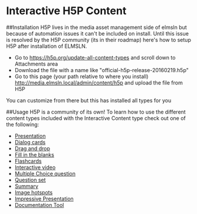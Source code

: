 Interactive H5P Content
=======================

##Installation
H5P lives in the media asset management side of elmsln but because of automation issues it can't be included on install. Until this issue is resolved by the H5P community (its in their roadmap) here's how to setup H5P after installation of ELMSLN.

- Go to https://h5p.org/update-all-content-types and scroll down to Attachments area
- Download the file with a name like "official-h5p-release-20160219.h5p"
- Go to this page (your path relative to where you install) http://media.elmsln.local/admin/content/h5p and upload the file from H5P

You can customize from there but this has installed all types for you

##Usage
H5P is a community of its own! To learn how to use the different content types included with the Interactive Content type check out one of the following:
- [Presentation](https://h5p.org/tutorial-course-presentation)
- [Dialog cards](https://h5p.org/tutorial-dialog-cards)
- [Drag and drop](https://h5p.org/tutorial-drag-and-drop-question)
- [Fill in the blanks](https://h5p.org/tutorial-fill-in-the-blanks)
- [Flashcards](https://h5p.org/tutorial-flashcards)
- [Interactive video](https://h5p.org/tutorial-interactive-video)
- [Multiple Choice question](https://h5p.org/tutorial-multichoice-question)
- [Question set](https://h5p.org/tutorial-question-set)
- [Summary](https://h5p.org/tutorial-summary)
- [Image hotspots](https://h5p.org/tutorial-image-hotspots)
- [Impressive Presentation](https://h5p.org/tutorial-impressive-presentation)
- [Documentation Tool](https://h5p.org/tutorial-documentation-tool)

